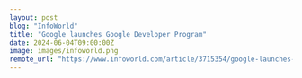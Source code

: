 ```yaml
---
layout: post
blog: "InfoWorld"
title: "Google launches Google Developer Program"
date: 2024-06-04T09:00:00Z
image: images/infoworld.png
remote_url: "https://www.infoworld.com/article/3715354/google-launches-google-developer-program.html#tk.rss_applicationdevelopment"
---
```

